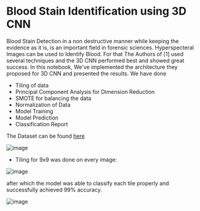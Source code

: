 # Blood Stain Identification using 3D CNN
Blood Stain Detection in a non destructive manner while keeping the evidence as it is, is an important field in forensic sciences. Hyperspecteral Images can be used to Identify Blood. For that The Authors of [1] used several techniques and the 3D CNN performed best and showed great success. In this notebook, We've implemented the architecture they proposed for 3D CNN and presented the results. We have done 
- Tiling of data
- Principal Component Analysis for Dimension Reduction
- SMOTE for balancing the data
- Normalization of Data
- Model Training
- Model Prediction
- Classification Report

The Dataset can be found [here](https://zenodo.org/record/3984905#.ZBbn1HZBzIU) 

![image](https://github.com/GoSleepBelall/Blood-Stain-Detection-using-3D-CNN/assets/86932331/6be10ca6-364e-43e7-9c3a-472a3c8bdda6)

- Tiling for 9x9 was done on every image:


![image](https://github.com/GoSleepBelall/Blood-Stain-Detection-using-3D-CNN/assets/86932331/5560b75a-6f70-401f-9710-df6a1fe6c96d)

after which the model was able to classify each tile properly and successfully achieved 99% accuracy.

![image](https://github.com/GoSleepBelall/Blood-Stain-Detection-using-3D-CNN/assets/86932331/a5be3dbe-bd4d-4161-9b31-01c51e953671)
